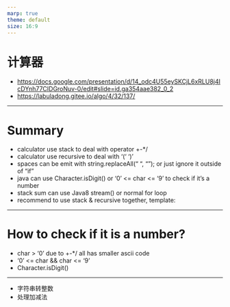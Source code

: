 ```yaml
---
marp: true
theme: default
size: 16:9
---
```


# 计算器

- https://docs.google.com/presentation/d/14_odc4U55eySKCjL6xRLU8j4IcDYnh77CIDGroNuv-0/edit#slide=id.ga354aae382_0_2
- https://labuladong.gitee.io/algo/4/32/137/
---
# Summary
- calculator use stack to deal with operator +-*/
- calculator use recursive to deal with ‘(‘ ‘)’
- spaces can be emit with string.replaceAll(“ “, “”); or just ignore it outside of “if”
- java can use Character.isDigit() or ‘0’ <= char <= ‘9’ to check if it’s a number
- stack sum can use Java8 stream() or normal for loop
- recommend to use stack & recursive together, template:
--- 
# How to check if it is a number?
- char > ‘0’ due to +-*/ all has smaller ascii code
- ‘0’ <= char && char <= ‘9’ 
- Character.isDigit()

---
- 字符串转整数
- 处理加减法
